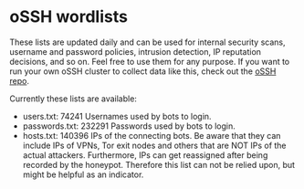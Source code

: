 # oSSH wordlists
These lists are updated daily and can be used for internal security scans, username and password policies, intrusion detection, IP reputation decisions, and so on. Feel free to use them for any purpose. If you want to run your own oSSH cluster to collect data like this, check out the [oSSH repo](https://github.com/toxyl/ossh).  

Currently these lists are available:  
- users.txt: 74241                                                                                                                                                                                                                                                                                                                                                                                                           Usernames used by bots to login. 
- passwords.txt: 232291                                                                                                                                                                                                                                                                                                                                                                                                           Passwords used by bots to login. 
- hosts.txt: 140396                                                                                                                                                                                                                                                                                                                                                                                                           IPs of the connecting bots. Be aware that they can include IPs of VPNs, Tor exit nodes and others that are NOT IPs of the actual attackers. Furthermore, IPs can get reassigned after being recorded by the honeypot. Therefore this list can not be relied upon, but might be helpful as an indicator.
